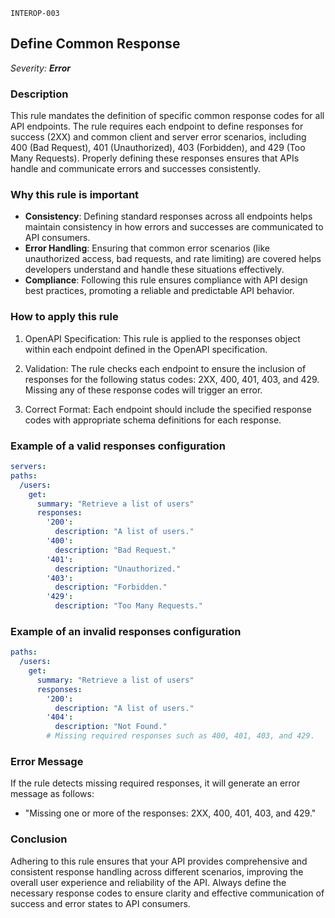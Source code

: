 `INTEROP-003`

## Define Common Response

_Severity: **Error**_

### Description

This rule mandates the definition of specific common response codes for all API endpoints. The rule requires each endpoint to define responses for success (2XX) and common client and server error scenarios, including 400 (Bad Request), 401 (Unauthorized), 403 (Forbidden), and 429 (Too Many Requests). Properly defining these responses ensures that APIs handle and communicate errors and successes consistently.

### Why this rule is important

- **Consistency**: Defining standard responses across all endpoints helps maintain consistency in how errors and successes are communicated to API consumers.
- **Error Handling**: Ensuring that common error scenarios (like unauthorized access, bad requests, and rate limiting) are covered helps developers understand and handle these situations effectively.
- **Compliance**: Following this rule ensures compliance with API design best practices, promoting a reliable and predictable API behavior.

### How to apply this rule

1. OpenAPI Specification:
   This rule is applied to the responses object within each endpoint defined in the OpenAPI specification.

2. Validation:
   The rule checks each endpoint to ensure the inclusion of responses for the following status codes: 2XX, 400, 401, 403, and 429.
   Missing any of these response codes will trigger an error.

3. Correct Format:
   Each endpoint should include the specified response codes with appropriate schema definitions for each response.

### Example of a valid responses configuration

```yaml
servers:
paths:
  /users:
    get:
      summary: "Retrieve a list of users"
      responses:
        '200':
          description: "A list of users."
        '400':
          description: "Bad Request."
        '401':
          description: "Unauthorized."
        '403':
          description: "Forbidden."
        '429':
          description: "Too Many Requests."
```

### Example of an invalid responses configuration

```yaml
paths:
  /users:
    get:
      summary: "Retrieve a list of users"
      responses:
        '200':
          description: "A list of users."
        '404':
          description: "Not Found."
        # Missing required responses such as 400, 401, 403, and 429.
```

### Error Message

If the rule detects missing required responses, it will generate an error message as follows:

- "Missing one or more of the responses: 2XX, 400, 401, 403, and 429."

### Conclusion

Adhering to this rule ensures that your API provides comprehensive and consistent response handling across different scenarios, improving the overall user experience and reliability of the API. Always define the necessary response codes to ensure clarity and effective communication of success and error states to API consumers.
